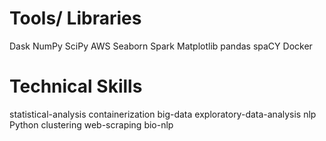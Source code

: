 # Tools/ Libraries
Dask
NumPy
SciPy
AWS
Seaborn
Spark
Matplotlib
pandas
spaCY
Docker


# Technical Skills
statistical-analysis
containerization
big-data
exploratory-data-analysis
nlp
Python
clustering
web-scraping
bio-nlp
